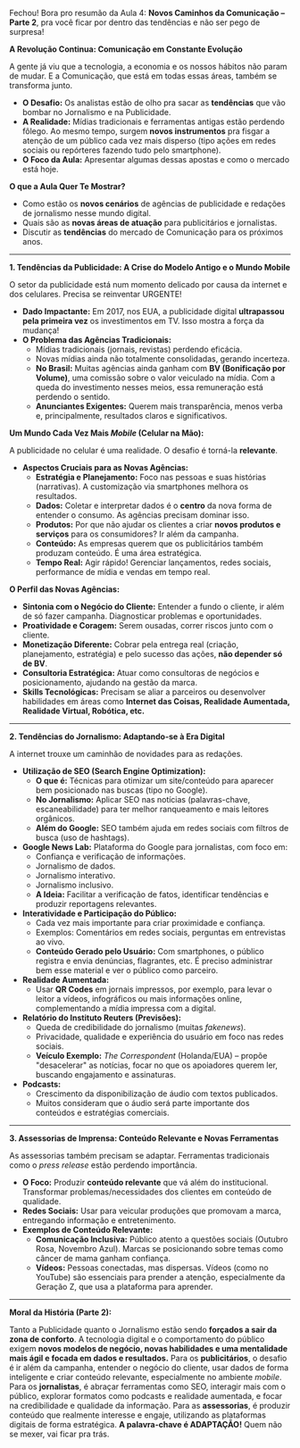 Fechou! Bora pro resumão da Aula 4: **Novos Caminhos da Comunicação – Parte 2**, pra você ficar por dentro das tendências e não ser pego de surpresa!

**A Revolução Continua: Comunicação em Constante Evolução**

A gente já viu que a tecnologia, a economia e os nossos hábitos não param de mudar. E a Comunicação, que está em todas essas áreas, também se transforma junto.
*   **O Desafio:** Os analistas estão de olho pra sacar as **tendências** que vão bombar no Jornalismo e na Publicidade.
*   **A Realidade:** Mídias tradicionais e ferramentas antigas estão perdendo fôlego. Ao mesmo tempo, surgem **novos instrumentos** pra fisgar a atenção de um público cada vez mais disperso (tipo ações em redes sociais ou repórteres fazendo tudo pelo smartphone).
*   **O Foco da Aula:** Apresentar algumas dessas apostas e como o mercado está hoje.

**O que a Aula Quer Te Mostrar?**

*   Como estão os **novos cenários** de agências de publicidade e redações de jornalismo nesse mundo digital.
*   Quais são as **novas áreas de atuação** para publicitários e jornalistas.
*   Discutir as **tendências** do mercado de Comunicação para os próximos anos.

---

**1. Tendências da Publicidade: A Crise do Modelo Antigo e o Mundo Mobile**

O setor da publicidade está num momento delicado por causa da internet e dos celulares. Precisa se reinventar URGENTE!
*   **Dado Impactante:** Em 2017, nos EUA, a publicidade digital **ultrapassou pela primeira vez** os investimentos em TV. Isso mostra a força da mudança!
*   **O Problema das Agências Tradicionais:**
    *   Mídias tradicionais (jornais, revistas) perdendo eficácia.
    *   Novas mídias ainda não totalmente consolidadas, gerando incerteza.
    *   **No Brasil:** Muitas agências ainda ganham com **BV (Bonificação por Volume)**, uma comissão sobre o valor veiculado na mídia. Com a queda do investimento nesses meios, essa remuneração está perdendo o sentido.
    *   **Anunciantes Exigentes:** Querem mais transparência, menos verba e, principalmente, resultados claros e significativos.

**Um Mundo Cada Vez Mais *Mobile* (Celular na Mão):**

A publicidade no celular é uma realidade. O desafio é torná-la **relevante**.
*   **Aspectos Cruciais para as Novas Agências:**
    *   **Estratégia e Planejamento:** Foco nas pessoas e suas histórias (narrativas). A customização via smartphones melhora os resultados.
    *   **Dados:** Coletar e interpretar dados é o **centro** da nova forma de entender o consumo. As agências precisam dominar isso.
    *   **Produtos:** Por que não ajudar os clientes a criar **novos produtos e serviços** para os consumidores? Ir além da campanha.
    *   **Conteúdo:** As empresas querem que os publicitários também produzam conteúdo. É uma área estratégica.
    *   **Tempo Real:** Agir rápido! Gerenciar lançamentos, redes sociais, performance de mídia e vendas em tempo real.

**O Perfil das Novas Agências:**

*   **Sintonia com o Negócio do Cliente:** Entender a fundo o cliente, ir além de só fazer campanha. Diagnosticar problemas e oportunidades.
*   **Proatividade e Coragem:** Serem ousadas, correr riscos junto com o cliente.
*   **Monetização Diferente:** Cobrar pela entrega real (criação, planejamento, estratégia) e pelo sucesso das ações, **não depender só de BV**.
*   **Consultoria Estratégica:** Atuar como consultoras de negócios e posicionamento, ajudando na gestão da marca.
*   **Skills Tecnológicas:** Precisam se aliar a parceiros ou desenvolver habilidades em áreas como **Internet das Coisas, Realidade Aumentada, Realidade Virtual, Robótica, etc.**

---

**2. Tendências do Jornalismo: Adaptando-se à Era Digital**

A internet trouxe um caminhão de novidades para as redações.
*   **Utilização de SEO (Search Engine Optimization):**
    *   **O que é:** Técnicas para otimizar um site/conteúdo para aparecer bem posicionado nas buscas (tipo no Google).
    *   **No Jornalismo:** Aplicar SEO nas notícias (palavras-chave, escaneabilidade) para ter melhor ranqueamento e mais leitores orgânicos.
    *   **Além do Google:** SEO também ajuda em redes sociais com filtros de busca (uso de hashtags).
*   **Google News Lab:** Plataforma do Google para jornalistas, com foco em:
    *   Confiança e verificação de informações.
    *   Jornalismo de dados.
    *   Jornalismo interativo.
    *   Jornalismo inclusivo.
    *   **A Ideia:** Facilitar a verificação de fatos, identificar tendências e produzir reportagens relevantes.
*   **Interatividade e Participação do Público:**
    *   Cada vez mais importante para criar proximidade e confiança.
    *   Exemplos: Comentários em redes sociais, perguntas em entrevistas ao vivo.
    *   **Conteúdo Gerado pelo Usuário:** Com smartphones, o público registra e envia denúncias, flagrantes, etc. É preciso administrar bem esse material e ver o público como parceiro.
*   **Realidade Aumentada:**
    *   Usar **QR Codes** em jornais impressos, por exemplo, para levar o leitor a vídeos, infográficos ou mais informações online, complementando a mídia impressa com a digital.
*   **Relatório do Instituto Reuters (Previsões):**
    *   Queda de credibilidade do jornalismo (muitas *fakenews*).
    *   Privacidade, qualidade e experiência do usuário em foco nas redes sociais.
    *   **Veículo Exemplo:** *The Correspondent* (Holanda/EUA) – propõe "desacelerar" as notícias, focar no que os apoiadores querem ler, buscando engajamento e assinaturas.
*   **Podcasts:**
    *   Crescimento da disponibilização de áudio com textos publicados.
    *   Muitos consideram que o áudio será parte importante dos conteúdos e estratégias comerciais.

---

**3. Assessorias de Imprensa: Conteúdo Relevante e Novas Ferramentas**

As assessorias também precisam se adaptar. Ferramentas tradicionais como o *press release* estão perdendo importância.
*   **O Foco:** Produzir **conteúdo relevante** que vá além do institucional. Transformar problemas/necessidades dos clientes em conteúdo de qualidade.
*   **Redes Sociais:** Usar para veicular produções que promovam a marca, entregando informação e entretenimento.
*   **Exemplos de Conteúdo Relevante:**
    *   **Comunicação Inclusiva:** Público atento a questões sociais (Outubro Rosa, Novembro Azul). Marcas se posicionando sobre temas como câncer de mama ganham confiança.
    *   **Vídeos:** Pessoas conectadas, mas dispersas. Vídeos (como no YouTube) são essenciais para prender a atenção, especialmente da Geração Z, que usa a plataforma para aprender.

---

**Moral da História (Parte 2):**

Tanto a Publicidade quanto o Jornalismo estão sendo **forçados a sair da zona de conforto**. A tecnologia digital e o comportamento do público exigem **novos modelos de negócio, novas habilidades e uma mentalidade mais ágil e focada em dados e resultados.**
Para os **publicitários**, o desafio é ir além da campanha, entender o negócio do cliente, usar dados de forma inteligente e criar conteúdo relevante, especialmente no ambiente *mobile*.
Para os **jornalistas**, é abraçar ferramentas como SEO, interagir mais com o público, explorar formatos como podcasts e realidade aumentada, e focar na credibilidade e qualidade da informação.
Para as **assessorias**, é produzir conteúdo que realmente interesse e engaje, utilizando as plataformas digitais de forma estratégica.
**A palavra-chave é ADAPTAÇÃO!** Quem não se mexer, vai ficar pra trás.

